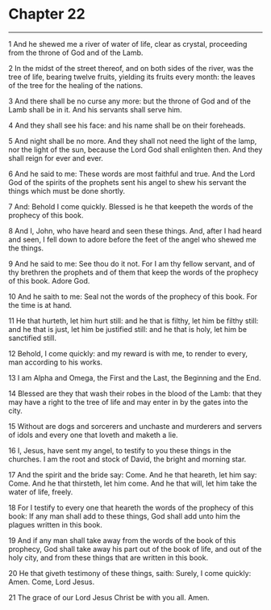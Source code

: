 # Chapter 22

***

1 And he shewed me a river of water of life, clear as crystal, proceeding from the throne of God and of the Lamb.

2 In the midst of the street thereof, and on both sides of the river, was the tree of life, bearing twelve fruits, yielding its fruits every month: the leaves of the tree for the healing of the nations.

3 And there shall be no curse any more: but the throne of God and of the Lamb shall be in it. And his servants shall serve him.

4 And they shall see his face: and his name shall be on their foreheads.

5 And night shall be no more. And they shall not need the light of the lamp, nor the light of the sun, because the Lord God shall enlighten then. And they shall reign for ever and ever.

6 And he said to me: These words are most faithful and true. And the Lord God of the spirits of the prophets sent his angel to shew his servant the things which must be done shortly.

7 And: Behold I come quickly. Blessed is he that keepeth the words of the prophecy of this book.

8 And I, John, who have heard and seen these things. And, after I had heard and seen, I fell down to adore before the feet of the angel who shewed me the things.

9 And he said to me: See thou do it not. For I am thy fellow servant, and of thy brethren the prophets and of them that keep the words of the prophecy of this book. Adore God.

10 And he saith to me: Seal not the words of the prophecy of this book. For the time is at hand.

11 He that hurteth, let him hurt still: and he that is filthy, let him be filthy still: and he that is just, let him be justified still: and he that is holy, let him be sanctified still.

12 Behold, I come quickly: and my reward is with me, to render to every, man according to his works.

13 I am Alpha and Omega, the First and the Last, the Beginning and the End.

14 Blessed are they that wash their robes in the blood of the Lamb: that they may have a right to the tree of life and may enter in by the gates into the city.

15 Without are dogs and sorcerers and unchaste and murderers and servers of idols and every one that loveth and maketh a lie.

16 I, Jesus, have sent my angel, to testify to you these things in the churches. I am the root and stock of David, the bright and morning star.

17 And the spirit and the bride say: Come. And he that heareth, let him say: Come. And he that thirsteth, let him come. And he that will, let him take the water of life, freely.

18 For I testify to every one that heareth the words of the prophecy of this book: If any man shall add to these things, God shall add unto him the plagues written in this book.

19 And if any man shall take away from the words of the book of this prophecy, God shall take away his part out of the book of life, and out of the holy city, and from these things that are written in this book.

20 He that giveth testimony of these things, saith: Surely, I come quickly: Amen. Come, Lord Jesus.

21 The grace of our Lord Jesus Christ be with you all. Amen.

